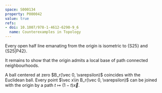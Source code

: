 ```yaml
---
space: S000134
property: P000042
value: true
refs:
- doi: 10.1007/978-1-4612-6290-9_6
  name: Counterexamples in Topology
---
```


Every open half line emanating from the origin is
isometric to {S25}
and {S25|P42}.

It remains to show that the origin admits a local base of path connected neighbourhoods.

A ball centered at zero $B_r(\vec 0, \varepsilon)$ coincides with the Euclidean ball. Every
point $\vec x\in B_r(\vec 0, \varepsilon)$ can be joined with the origin
by a path $t\mapsto (1-t)\vec x$.
